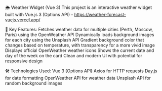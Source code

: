 🌦️ Weather Widget (Vue 3)
This project is an interactive weather widget built with Vue.js 3 (Options API) - https://weather-forecast-vuejs.vercel.app/

🚀 Key Features:
    Fetches weather data for multiple cities (Perth, Moscow, Paris) using the OpenWeather API
    Dynamically loads background images for each city using the Unsplash API
    Gradient background color that changes based on temperature, with transparency for a more vivid image
    Displays official OpenWeather weather icons
    Shows the current date and day of the week on the card
    Clean and modern UI with potential for responsive design

🛠️ Technologies Used:
    Vue 3 (Options API)
    Axios for HTTP requests
    Day.js for date formatting
    OpenWeather API for weather data
    Unsplash API for random background images

